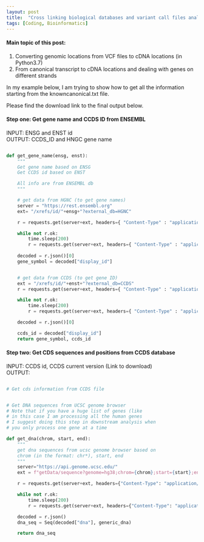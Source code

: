```yaml
---
layout: post
title:  "Cross linking biological databases and variant call files analysis (Python3 examples)"
tags: [Coding, Bioinformatics]
---
```


#### Main topic of this post:

1. Converting genomic locations from VCF files to cDNA locations (in Python3.7)
2. From canonical transcript to cDNA locations and dealing with genes on different strands

In my example below, I am trying to show how to get all the information starting from the knowncanonical.txt file.

Please find the download link to the final output below.

#### Step one: Get gene name and CCDS ID from ENSEMBL

INPUT: ENSG and ENST id \
OUTPUT: CCDS_ID and HNGC gene name

```python

def get_gene_name(ensg, enst):
    """
    Get gene name based on ENSG
    Get CCDS id based on ENST

    All info are from ENSEMBL db
    """

    # get data from HGNC (to get gene names)
    server = "https://rest.ensembl.org"
    ext= "/xrefs/id/"+ensg+"?external_db=HGNC"

    r = requests.get(server+ext, headers={ "Content-Type" : "application/json"})

    while not r.ok:
        time.sleep(200)
        r = requests.get(server+ext, headers={ "Content-Type" : "application/json"})
                       
    decoded = r.json()[0]
    gene_symbol = decoded["display_id"]


    # get data from CCDS (to get gene ID)
    ext = "/xrefs/id/"+enst+"?external_db=CCDS"
    r = requests.get(server+ext, headers={ "Content-Type" : "application/json"})

    while not r.ok:
        time.sleep(200)
        r = requests.get(server+ext, headers={ "Content-Type" : "application/json"})

    decoded = r.json()[0]

    ccds_id = decoded["display_id"]
    return gene_symbol, ccds_id

```

#### Step two: Get CDS sequences and positions from CCDS database

INPUT: CCDS id, CCDS current version (Link to download)\
OUTPUT:

```python

# Get cds information from CCDS file


# Get DNA sequences from UCSC genome browser
# Note that if you have a huge list of genes (like
# in this case I am processing all the human genes
# I suggest doing this step in downstream analysis when
# you only process one gene at a time

def get_dna(chrom, start, end):
    """
    get dna sequences from ucsc genome browser based on
    chrom (in the format: chr*), start, end
    """
    server="https://api.genome.ucsc.edu/"
    ext = f"getData/sequence?genome=hg38;chrom={chrom};start={start};end={end+1}"

    r = requests.get(server+ext, headers={"Content-Type": "application/json"})

    while not r.ok:
        time.sleep(200)
        r = requests.get(server+ext, headers={"Content-Type": "application/json"})

    decoded = r.json()
    dna_seq = Seq(decoded["dna"], generic_dna)

    return dna_seq

```
